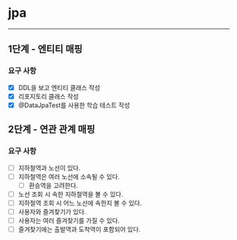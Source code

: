 # jpa

---

## 1단계 - 엔티티 매핑
### 요구 사항
- [X] DDL을 보고 엔티티 클래스 작성
- [X] 리포지토리 클래스 작성
- [X] @DataJpaTest를 사용한 학습 테스트 작성

## 2단계 - 연관 관계 매핑
### 요구 사항
- [ ] 지하철역과 노선이 있다.
- [ ] 지하철역은 여러 노선에 소속될 수 있다.
    - [ ] 환승역을 고려한다.
- [ ] 노선 조회 시 속한 지하철역을 볼 수 있다.
- [ ] 지하철역 조회 시 어느 노선에 속한지 볼 수 있다.
- [ ] 사용자와 즐겨찾기가 있다.
- [ ] 사용자는 여러 즐겨찾기를 가질 수 있다.
- [ ] 즐겨찾기에는 출발역과 도착역이 포함되어 있다.
